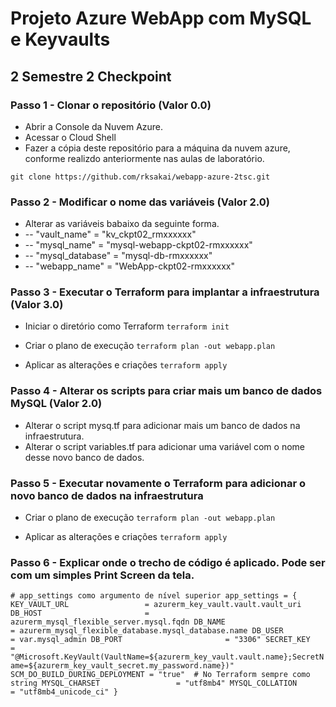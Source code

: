 # Projeto Azure WebApp com MySQL e Keyvaults

## 2 Semestre 2 Checkpoint

### Passo 1 - Clonar o repositório (Valor 0.0)

- Abrir a Console da Nuvem Azure.
- Acessar o Cloud Shell
- Fazer a cópia deste repositório para a máquina da nuvem azure, conforme realizdo anteriormente nas aulas de laboratório.

`git clone https://github.com/rksakai/webapp-azure-2tsc.git`


### Passo 2 - Modificar o nome das variáveis (Valor 2.0)

- Alterar as variáveis babaixo da seguinte forma.
- -- "vault_name" = "kv_ckpt02_rmxxxxxx"
- -- "mysql_name" = "mysql-webapp-ckpt02-rmxxxxxx"
- -- "mysql_database" = "mysql-db-rmxxxxxx"
- -- "webapp_name" = "WebApp-ckpt02-rmxxxxxx"

### Passo 3 - Executar o Terraform para implantar a infraestrutura (Valor 3.0)

- Iniciar o diretório como Terraform
`terraform init`

- Criar o plano de execução
`terraform plan -out webapp.plan`
  
- Aplicar as alterações e criações
`terraform apply`

### Passo 4 - Alterar os scripts para criar mais um banco de dados MySQL (Valor 2.0)

- Alterar o script mysq.tf para adicionar mais um banco de dados na infraestrutura.
- Alterar o script variables.tf para adicionar uma variável com o nome desse novo banco de dados.

### Passo 5 - Executar novamente o Terraform para adicionar o novo banco de dados na infraestrutura

- Criar o plano de execução
`terraform plan -out webapp.plan`
  
- Aplicar as alterações e criações
`terraform apply`

### Passo 6 - Explicar onde o trecho de código é aplicado. Pode ser com um simples Print Screen da tela.

`# app_settings como argumento de nível superior
  app_settings = {
    KEY_VAULT_URL                 = azurerm_key_vault.vault.vault_uri
    DB_HOST                       = azurerm_mysql_flexible_server.mysql.fqdn
    DB_NAME                       = azurerm_mysql_flexible_database.mysql_database.name
    DB_USER                       = var.mysql_admin
    DB_PORT                       = "3306"
    SECRET_KEY                    = "@Microsoft.KeyVault(VaultName=${azurerm_key_vault.vault.name};SecretName=${azurerm_key_vault_secret.my_password.name})"
    SCM_DO_BUILD_DURING_DEPLOYMENT = "true"  # No Terraform sempre como string
    MYSQL_CHARSET                 = "utf8mb4"
    MYSQL_COLLATION               = "utf8mb4_unicode_ci"
  }`
